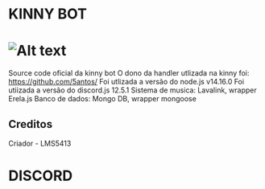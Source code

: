 # KINNY BOT 
## 
# ![Alt text](relative/path/to/img.jpg?raw=true "Title")


Source code oficial da kinny bot
O dono da handler utlizada na kinny foi: https://github.com/5antos/
Foi utlizada a versão do node.js v14.16.0 
Foi utiizada a versão do discord.js 12.5.1 
Sistema de musica: Lavalink, wrapper Erela.js 
Banco de dados: Mongo DB, wrapper mongoose
## Creditos
Criador - LMS5413
# DISCORD

